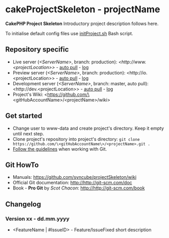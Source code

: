 # cakeProjectSkeleton - projectName

**CakePHP Project Skeleton** Introductory project description follows here.

To initialise default config files use [initProject.sh](https://github.com/syncube/cakeProjectSkeleton/blob/master/initProject.sh) Bash script.

## Repository specific
* Live server (*\<ServerName\>*, branch: production): *<http://www.\<projectLocation\>>*
\- [auto pull](http://www.\<projectLocation\>/repoData/git-pull.php)
\- [log](http://www.\<projectLocation\>/repoData/log/git-auto-pulls.log)
* Preview server (*\<ServerName\>*, branch: production): <http://io.\<projectLocation\>>
\- [auto pull](http://io.\<projectLocation\>/repoData/git-pull.php)
\- [log](http://io.\<projectLocation\>/repoData/log/git-auto-pulls.log)
* Development server (*\<ServerName\>*, branch: master, auto pull): <http://dev.\<projectLocation\>>
\- [auto pull](http://dev.\<projectLocation\>/repoData/git-pull.php)
\- [log](http://dev.\<projectLocation\>/repoData/log/git-auto-pulls.log)
* Project's Wiki: <https://github.com/\<gitHubAccountName\>/\<projectName\>/wiki>

## Get started
* Change user to www-data and create project's directory. Keep it empty until next step.
* Clone project's repository into project's directory: ```git clone https://github.com/\<gitHubAccountName\>/<projectName>.git .```
* [Follow the guidelines](https://github.com/syncube/projectSkeleton/wiki/Git_Guidelines) when working with Git.

## Git HowTo
* Manuals: <https://github.com/syncube/projectSkeleton/wiki>
* Official Git documentation: <http://http://git-scm.com/doc>
* Book - **Pro Git** by *Scot Chacon*: <http://http://git-scm.com/book>

## Changelog
### Version xx - dd.mm.yyyy
* \<FeatureName | \#IssueID\> - Feature/IssueFixed short description
